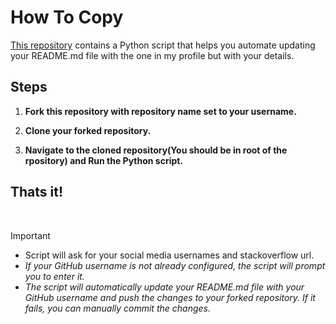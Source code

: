 # How To Copy



[This repository](https://github.com/chathura-de-silva/Chathura-De-Silva) contains a Python script that helps you automate updating your README.md file with the one in my profile but with your details.

## Steps
1. **Fork this repository with repository name set to your username.**

2. **Clone your forked repository.**

3. **Navigate to the cloned repository(You should be in root of the rpository) and Run the Python script.**


## Thats it!
<br>

>[!IMPORTANT]
>* Script will ask for your social media usernames and stackoverflow url.
>*   _If your GitHub username is not already configured, the script will prompt you to enter it._
>*    _The script will automatically update your README.md file with your GitHub username and push the changes to your forked repository. If it fails, you can manually commit the changes._


